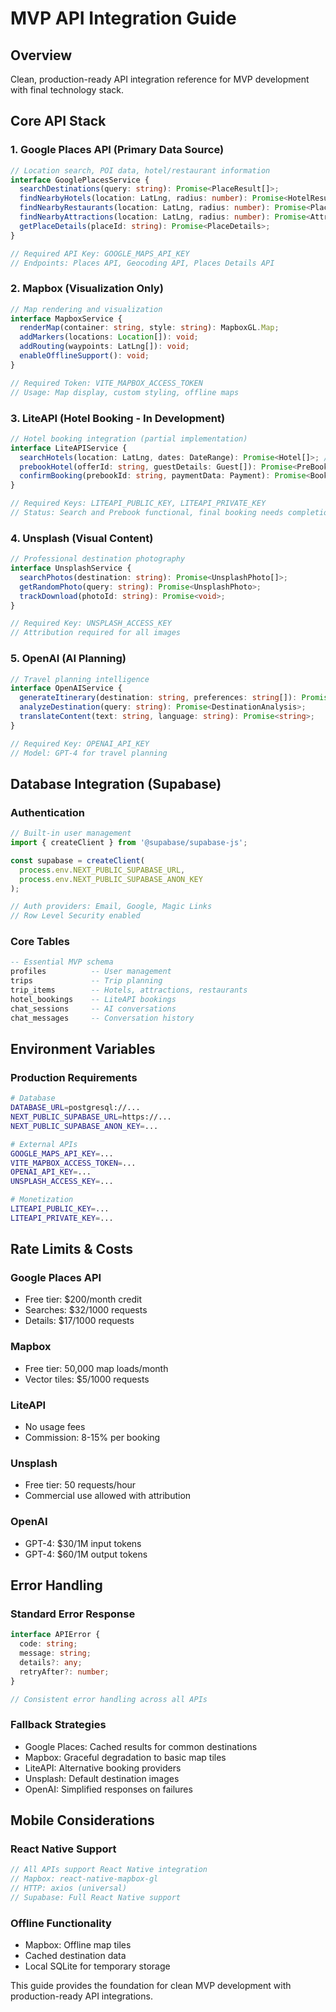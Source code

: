 # MVP API Integration Guide

## Overview

Clean, production-ready API integration reference for MVP development with final technology stack.

## Core API Stack

### 1. Google Places API (Primary Data Source)
```typescript
// Location search, POI data, hotel/restaurant information
interface GooglePlacesService {
  searchDestinations(query: string): Promise<PlaceResult[]>;
  findNearbyHotels(location: LatLng, radius: number): Promise<HotelResult[]>;
  findNearbyRestaurants(location: LatLng, radius: number): Promise<PlaceResult[]>;
  findNearbyAttractions(location: LatLng, radius: number): Promise<AttractionResult[]>;
  getPlaceDetails(placeId: string): Promise<PlaceDetails>;
}

// Required API Key: GOOGLE_MAPS_API_KEY
// Endpoints: Places API, Geocoding API, Places Details API
```

### 2. Mapbox (Visualization Only)
```typescript
// Map rendering and visualization
interface MapboxService {
  renderMap(container: string, style: string): MapboxGL.Map;
  addMarkers(locations: Location[]): void;
  addRouting(waypoints: LatLng[]): void;
  enableOfflineSupport(): void;
}

// Required Token: VITE_MAPBOX_ACCESS_TOKEN
// Usage: Map display, custom styling, offline maps
```

### 3. LiteAPI (Hotel Booking - In Development)
```typescript
// Hotel booking integration (partial implementation)
interface LiteAPIService {
  searchHotels(location: LatLng, dates: DateRange): Promise<Hotel[]>; // ✅ Working
  prebookHotel(offerId: string, guestDetails: Guest[]): Promise<PreBooking>; // ✅ Working
  confirmBooking(prebookId: string, paymentData: Payment): Promise<Booking>; // ❌ Not complete
}

// Required Keys: LITEAPI_PUBLIC_KEY, LITEAPI_PRIVATE_KEY
// Status: Search and Prebook functional, final booking needs completion
```

### 4. Unsplash (Visual Content)
```typescript
// Professional destination photography
interface UnsplashService {
  searchPhotos(destination: string): Promise<UnsplashPhoto[]>;
  getRandomPhoto(query: string): Promise<UnsplashPhoto>;
  trackDownload(photoId: string): Promise<void>;
}

// Required Key: UNSPLASH_ACCESS_KEY
// Attribution required for all images
```

### 5. OpenAI (AI Planning)
```typescript
// Travel planning intelligence
interface OpenAIService {
  generateItinerary(destination: string, preferences: string[]): Promise<Itinerary>;
  analyzeDestination(query: string): Promise<DestinationAnalysis>;
  translateContent(text: string, language: string): Promise<string>;
}

// Required Key: OPENAI_API_KEY
// Model: GPT-4 for travel planning
```

## Database Integration (Supabase)

### Authentication
```typescript
// Built-in user management
import { createClient } from '@supabase/supabase-js';

const supabase = createClient(
  process.env.NEXT_PUBLIC_SUPABASE_URL,
  process.env.NEXT_PUBLIC_SUPABASE_ANON_KEY
);

// Auth providers: Email, Google, Magic Links
// Row Level Security enabled
```

### Core Tables
```sql
-- Essential MVP schema
profiles          -- User management
trips             -- Trip planning
trip_items        -- Hotels, attractions, restaurants
hotel_bookings    -- LiteAPI bookings
chat_sessions     -- AI conversations
chat_messages     -- Conversation history
```

## Environment Variables

### Production Requirements
```bash
# Database
DATABASE_URL=postgresql://...
NEXT_PUBLIC_SUPABASE_URL=https://...
NEXT_PUBLIC_SUPABASE_ANON_KEY=...

# External APIs
GOOGLE_MAPS_API_KEY=...
VITE_MAPBOX_ACCESS_TOKEN=...
OPENAI_API_KEY=...
UNSPLASH_ACCESS_KEY=...

# Monetization
LITEAPI_PUBLIC_KEY=...
LITEAPI_PRIVATE_KEY=...
```

## Rate Limits & Costs

### Google Places API
- Free tier: $200/month credit
- Searches: $32/1000 requests
- Details: $17/1000 requests

### Mapbox
- Free tier: 50,000 map loads/month
- Vector tiles: $5/1000 requests

### LiteAPI
- No usage fees
- Commission: 8-15% per booking

### Unsplash
- Free tier: 50 requests/hour
- Commercial use allowed with attribution

### OpenAI
- GPT-4: $30/1M input tokens
- GPT-4: $60/1M output tokens

## Error Handling

### Standard Error Response
```typescript
interface APIError {
  code: string;
  message: string;
  details?: any;
  retryAfter?: number;
}

// Consistent error handling across all APIs
```

### Fallback Strategies
- Google Places: Cached results for common destinations
- Mapbox: Graceful degradation to basic map tiles
- LiteAPI: Alternative booking providers
- Unsplash: Default destination images
- OpenAI: Simplified responses on failures

## Mobile Considerations

### React Native Support
```typescript
// All APIs support React Native integration
// Mapbox: react-native-mapbox-gl
// HTTP: axios (universal)
// Supabase: Full React Native support
```

### Offline Functionality
- Mapbox: Offline map tiles
- Cached destination data
- Local SQLite for temporary storage

This guide provides the foundation for clean MVP development with production-ready API integrations.